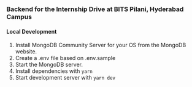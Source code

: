 ### Backend for the Internship Drive at BITS Pilani, Hyderabad Campus

#### Local Development

1. Install MongoDB Community Server for your OS from the MongoDB website.
2. Create a .env file based on .env.sample
3. Start the MongoDB server.
4. Install dependencies with `yarn`
5. Start development server with `yarn dev`
